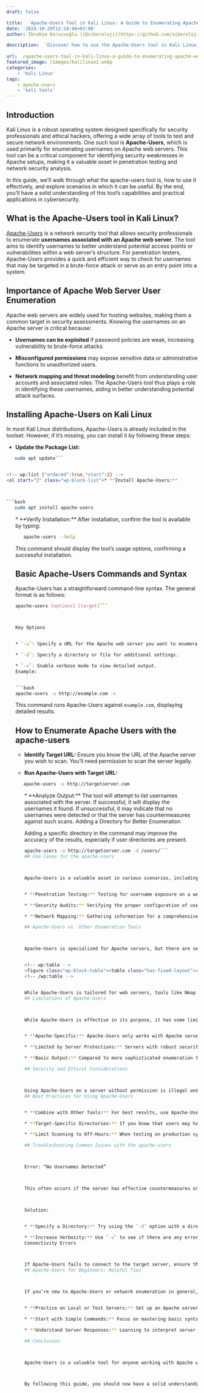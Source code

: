 ```yaml
---
draft: false

title:  'Apache-Users Tool in Kali Linux: A Guide to Enumerating Apache Web Server Users'
date: '2024-10-29T12:24:46+03:00'
author: İbrahim Korucuoğlu ([@siberoloji](https://github.com/siberoloji))

description:  'Discover how to use the Apache-Users tool in Kali Linux for identifying Apache web server users. Learn installation, usage, and best practices for ethical hacking and network security.' 
 
url:  /apache-users-tool-in-kali-linux-a-guide-to-enumerating-apache-web-server-users/
featured_image: /images/kalilinux2.webp
categories:
    - 'Kali Linux'
tags:
    - apache-users
    - 'kali tools'
---
```



## Introduction



Kali Linux is a robust operating system designed specifically for security professionals and ethical hackers, offering a wide array of tools to test and secure network environments. One such tool is **Apache-Users**, which is used primarily for enumerating usernames on Apache web servers. This tool can be a critical component for identifying security weaknesses in Apache setups, making it a valuable asset in penetration testing and network security analysis.



In this guide, we’ll walk through what the apache-users tool is, how to use it effectively, and explore scenarios in which it can be useful. By the end, you’ll have a solid understanding of this tool’s capabilities and practical applications in cybersecurity.



## What is the Apache-Users tool in Kali Linux?



<a href="https://labs.portcullis.co.uk/downloads/" target="_blank" rel="noopener" title="">Apache-Users</a> is a network security tool that allows security professionals to enumerate **usernames associated with an Apache web server**. The tool aims to identify usernames to better understand potential access points or vulnerabilities within a web server’s structure. For penetration testers, Apache-Users provides a quick and efficient way to check for usernames that may be targeted in a brute-force attack or serve as an entry point into a system.
## Importance of Apache Web Server User Enumeration



Apache web servers are widely used for hosting websites, making them a common target in security assessments. Knowing the usernames on an Apache server is critical because:


* **Usernames can be exploited** if password policies are weak, increasing vulnerability to brute-force attacks.

* **Misconfigured permissions** may expose sensitive data or administrative functions to unauthorized users.

* **Network mapping and threat modeling** benefit from understanding user accounts and associated roles.
The Apache-Users tool thus plays a role in identifying these usernames, aiding in better understanding potential attack surfaces.
## Installing Apache-Users on Kali Linux



In most Kali Linux distributions, Apache-Users is already included in the toolset. However, if it’s missing, you can install it by following these steps:


* **Update the Package List:**



```bash
   sudo apt update```


<!-- wp:list {"ordered":true,"start":2} -->
<ol start="2" class="wp-block-list">* **Install Apache-Users:**



```bash
   sudo apt install apache-users
```


<!-- wp:list {"ordered":true,"start":3} -->
<ol start="3" class="wp-block-list">* **Verify Installation:** After installation, confirm the tool is available by typing:



```bash
   apache-users --help
```



This command should display the tool’s usage options, confirming a successful installation.
## Basic Apache-Users Commands and Syntax



Apache-Users has a straightforward command-line syntax. The general format is as follows:


```bash
apache-users [options] [target]```



Key Options


* `-u`: Specify a URL for the Apache web server you want to enumerate.

* `-d`: Specify a directory or file for additional settings.

* `-v`: Enable verbose mode to view detailed output.
Example:


```bash
apache-users -u http://example.com -v
```



This command runs Apache-Users against  `example.com`, displaying detailed results.
## How to Enumerate Apache Users with the apache-users


* **Identify Target URL:** Ensure you know the URL of the Apache server you wish to scan. You’ll need permission to scan the server legally.

* **Run Apache-Users with Target URL:**



```bash
   apache-users -u http://targetserver.com
```


<!-- wp:list {"ordered":true,"start":3} -->
<ol start="3" class="wp-block-list">* **Analyze Output:** The tool will attempt to list usernames associated with the server. If successful, it will display the usernames it found. If unsuccessful, it may indicate that no usernames were detected or that the server has countermeasures against such scans.
Adding a Directory for Better Enumeration



Adding a specific directory in the command may improve the accuracy of the results, especially if user directories are present.


```bash
apache-users -u http://targetserver.com -d /users/```
## Use Cases for the apache-users



Apache-Users is a valuable asset in various scenarios, including:


* **Penetration Testing:** Testing for username exposure on a web server to understand potential weaknesses.

* **Security Audits:** Verifying the proper configuration of user permissions on an Apache web server.

* **Network Mapping:** Gathering information for a comprehensive analysis of a network’s structure and users.

## Apache-Users vs. Other Enumeration Tools



Apache-Users is specialized for Apache servers, but there are several other tools used for general username enumeration:


<!-- wp:table -->
<figure class="wp-block-table"><table class="has-fixed-layout"><thead><tr><th>Tool</th><th>Purpose</th><th>Primary Use</th></tr></thead><tbody><tr><td>Apache-Users</td><td>Apache server username enumeration</td><td>Web server analysis</td></tr><tr><td>Nmap</td><td>Network scanning and discovery</td><td>Broad network mapping</td></tr><tr><td>Hydra</td><td>Brute-force password testing</td><td>Password security</td></tr></tbody></table></figure>
<!-- /wp:table -->


While Apache-Users is tailored for web servers, tools like Nmap and Hydra can complement it, providing a holistic approach to network security.
## Limitations of Apache-Users



While Apache-Users is effective in its purpose, it has some limitations:


* **Apache-Specific:** Apache-Users only works with Apache servers and cannot enumerate users on other web servers, like Nginx or IIS.

* **Limited by Server Protections:** Servers with robust security measures, such as anti-enumeration mechanisms, may render Apache-Users less effective.

* **Basic Output:** Compared to more sophisticated enumeration tools, Apache-Users provides limited data and does not analyze other aspects of the web server.

## Security and Ethical Considerations



Using Apache-Users on a server without permission is illegal and can be considered an attack. When conducting any scans or enumeration, ensure you have explicit authorization to avoid potential legal and ethical violations. Ethical hacking is about protecting and strengthening systems, not exploiting them.
## Best Practices for Using Apache-Users


* **Combine with Other Tools:** For best results, use Apache-Users in conjunction with broader network scanning tools like Nmap.

* **Target-Specific Directories:** If you know that users may have designated directories on the server, specify those to improve the enumeration results.

* **Limit Scanning to Off-Hours:** When testing on production systems (with permission), avoid peak hours to minimize the impact on performance.

## Troubleshooting Common Issues with the apache-users



Error: “No Usernames Detected”



This often occurs if the server has effective countermeasures or if you are scanning a directory that does not contain any usernames.



Solution:


* **Specify a Directory:** Try using the `-d` option with a directory path where user data may be stored.

* **Increase Verbosity:** Use `-v` to see if there are any error messages or hints about misconfigurations.
Connectivity Errors



If Apache-Users fails to connect to the target server, ensure that the target URL is correct and that the server is accessible. Firewalls may also block attempts, in which case try a different IP or confirm with the network administrator.
## Apache-Users for Beginners: Helpful Tips



If you’re new to Apache-Users or network enumeration in general, here are some helpful tips to get started:


* **Practice on Local or Test Servers:** Set up an Apache server on your local network for practice before trying it on production systems.

* **Start with Simple Commands:** Focus on mastering basic syntax before diving into more complex options.

* **Understand Server Responses:** Learning to interpret server responses will make you more effective at analyzing results and spotting misconfigurations.

## Conclusion



Apache-Users is a valuable tool for anyone working with Apache web servers, especially when conducting **security audits, penetration tests, or compliance checks**. It allows users to quickly identify usernames that may expose potential vulnerabilities or indicate misconfigurations. While it’s limited to Apache servers, it can be a powerful ally in network security assessments when combined with other tools and ethical hacking practices.



By following this guide, you should now have a solid understanding of Apache-Users, from its installation and usage to troubleshooting and best practices. Remember, ethical hacking is about safeguarding and fortifying networks, so always ensure you have permission before running any scans.
